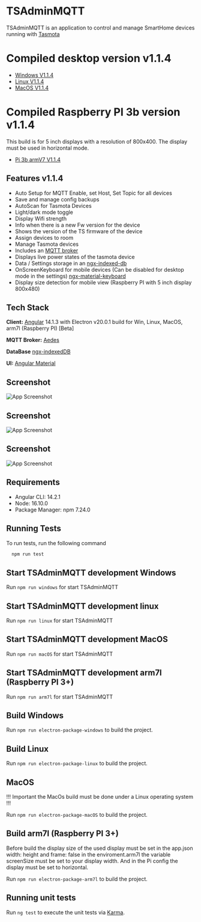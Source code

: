 
# TSAdminMQTT

TSAdminMQTT is an application to control and manage SmartHome devices running with [Tasmota](https://github.com/arendst/Tasmota) 

# Compiled desktop version v1.1.4

- [Windows V1.1.4](https://www.dropbox.com/s/exq7cer8li1cvvq/TSAdminMQTT_v1.1.4_Windows.zip?dl=1)
- [Linux V1.1.4](https://www.dropbox.com/s/d3xjt8kcc04d9yo/TSAdminMQTT_v1.1.4_linux.zip?dl=1)
- [MacOS V1.1.4](https://www.dropbox.com/s/2zb6ra0xcdtwe99/TSAdminMQTT_v1.1.4_MacOS.zip?dl=1)

# Compiled Raspberry PI 3b version v1.1.4

This build is for 5 inch displays with a resolution of 800x400. The display must be used in horizontal mode.

- [Pi 3b armV7 V1.1.4](https://www.dropbox.com/s/djc07tnkv1qfwuz/TSAdminMQTT_v1.1.4_armv7l.zip?dl=1)

## Features v1.1.4

- Auto Setup for MQTT Enable, set Host, Set Topic for all devices
- Save and manage config backups
- AutoScan for Tasmota Devices
- Light/dark mode toggle
- Display Wifi strength
- Info when there is a new Fw version for the device
- Shows the version of the TS firmware of the device 
- Assign devices to room
- Manage Tasmota devices
- Includes an [MQTT broker](https://github.com/moscajs/aedes)
- Displays live power states of the tasmota device
- Data / Settings storage in an [ngx-indexed-db](https://github.com/assuncaocharles/ngx-indexed-db)
- OnScreenKeyboard for mobile devices (Can be disabled for desktop mode in the settings) [ngx-material-keyboard](https://github.com/ngx-material-keyboard)
- Display size detection for mobile view (Raspberry PI with 5 inch display 800x480)


## Tech Stack

**Client:** [Angular](https://angular.io/) 14.1.3 with Electron v20.0.1 build for Win, Linux, MacOS, arm7l (Raspberry PI) [Beta] 

**MQTT Broker:** [Aedes](https://github.com/moscajs/aedes)

**DataBase** [ngx-indexedDB](https://github.com/assuncaocharles/ngx-indexed-db)

**UI:** [Angular Material](https://material.angular.io/)


## Screenshot
![App Screenshot](https://i.postimg.cc/bdfyVf8L/setup5.png)

## Screenshot
![App Screenshot](https://i.postimg.cc/nVCkqjz0/setup8.png)

## Screenshot
![App Screenshot](https://i.postimg.cc/mg8zdjpM/mqttAuto.png)

## Requirements

- Angular CLI: 14.2.1
- Node: 16.10.0
- Package Manager: npm 7.24.0

## Running Tests

To run tests, run the following command

```bash
  npm run test
```

## Start TSAdminMQTT development Windows

Run `npm run windows` for start TSAdminMQTT 

## Start TSAdminMQTT development linux

Run `npm run linux` for start TSAdminMQTT

## Start TSAdminMQTT development MacOS

Run `npm run macOS` for start TSAdminMQTT

## Start TSAdminMQTT development arm7l (Raspberry PI 3+)

Run `npm run arm7l` for start TSAdminMQTT

## Build Windows

Run `npm run electron-package-windows` to build the project.

## Build Linux 

Run `npm run electron-package-linux` to build the project.

## MacOS

!!! Important the MacOs build must be done under a Linux operating system !!!

Run `npm run electron-package-macOS` to build the project.

## Build arm7l (Raspberry PI 3+)

Before build the display size of the used display must be set in the app.json width: height and frame: false
in the enviroment.arm7l the variable screenSize must be set to your display width.
And in the Pi config the display must be set to horizontal.

Run `npm run electron-package-arm7l` to build the project.

## Running unit tests

Run `ng test` to execute the unit tests via [Karma](https://karma-runner.github.io).
